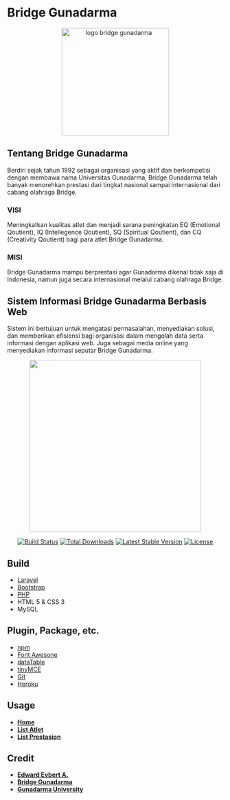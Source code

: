 # Bridge Gunadarma
<p align="center">
	<a href="https://bridgegunadarma.herokuapp.com">
		<img src="https://bridgegunadarma.herokuapp.com/assets/img/bridgeug.png" height="250" alt="logo bridge gunadarma">
	</a>
</p>

## Tentang Bridge Gunadarma
Berdiri sejak tahun 1992 sebagai organisasi yang aktif dan berkompetisi dengan membawa nama Universitas Gunadarma, Bridge Gunadarma telah banyak menorehkan prestasi dari tingkat nasional sampai internasional dari cabang olahraga Bridge.
<br>
### **VISI**
Meningkatkan kualitas atlet dan menjadi sarana peningkatan EQ (Emotional Qoutient), IQ (Intellegence Qoutient), SQ (Spiritual Qoutient), dan CQ (Creativity Qoutient) bagi para atlet Bridge Gunadarma.

### **MISI**
Bridge Gunadarma mampu berprestasi agar Gunadarma dikenal tidak saja di Indonesia, namun juga secara internasional melalui cabang olahraga Bridge.

## Sistem Informasi Bridge Gunadarma Berbasis Web
Sistem ini bertujuan untuk mengatasi permasalahan, menyediakan solusi, dan memberikan efisiensi bagi organisasi dalam mengolah data serta informasi dengan aplikasi web. Juga sebagai media online yang menyediakan informasi seputar Bridge Gunadarma.

<p align="center"><img src="https://res.cloudinary.com/dtfbvvkyp/image/upload/v1566331377/laravel-logolockup-cmyk-red.svg" width="400"></p>

<p align="center">
<a href="https://travis-ci.org/laravel/framework"><img src="https://travis-ci.org/laravel/framework.svg" alt="Build Status"></a>
<a href="https://packagist.org/packages/laravel/framework"><img src="https://poser.pugx.org/laravel/framework/d/total.svg" alt="Total Downloads"></a>
<a href="https://packagist.org/packages/laravel/framework"><img src="https://poser.pugx.org/laravel/framework/v/stable.svg" alt="Latest Stable Version"></a>
<a href="https://packagist.org/packages/laravel/framework"><img src="https://poser.pugx.org/laravel/framework/license.svg" alt="License"></a>
</p>

## Build

* [Laravel](https://laravel.com)
* [Bootstrap](https://getbootstrap.com)
* [PHP](https://php.net)
* HTML 5 & CSS 3
* MySQL

## Plugin, Package, etc.

* [npm](https://www.npmjs.com/)
* [Font Awesone](https://php.net)
* [dataTable](https://datatables.net)
* [tinyMCE](https://www.tiny.cloud)
* [Git](https://git-scm.com)
* [Heroku](https://www.heroku.com)

## Usage

- **[Home](https://bridgegunadarma.herokuapp.com)**
- **[List Atlet](https://bridgegunadarma.herokuapp.com/moreAtlet)**
- **[List Prestasion](https://bridgegunadarma.herokuapp.com/morePrestasi)**

## Credit

- **[Edward Evbert A.](https://edwevb.github.io)**
- **[Bridge Gunadarma](https://bridgegunadarma.herokuapp.com)**
- **[Gunadarma University](https://www.gunadarma.ac.id/)**